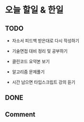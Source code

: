 # 오늘 할일 & 한일

## TODO

- 자소서 피드백 받은대로 다시 작성하기

- 기술면접 대비 정리 및 공부하기

- 클린코드 요약본 보기

- 알고리즘 문제풀기

- 시간 남으면 타입스크립트 강의 듣기

## DONE

## Comment
